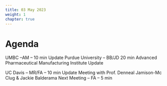 ```yaml
---
title: 03 May 2023
weight: 1
chapter: true
---
```


# Agenda

UMBC –AM –  10 min
Update
Purdue University – BB/JD 20 min
Advanced Pharmaceutical Manufacturing Institute Update

UC Davis – MR/FA – 10 min
Update
Meeting with Prof.  Denneal Jamison-Mc Clug & Jackie Balderama
Next Meeting – FA – 5 min
